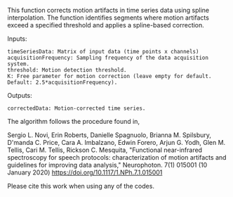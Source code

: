 This function corrects motion artifacts in time series data using spline interpolation. The function identifies segments where motion artifacts exceed a specified threshold and applies a spline-based correction.

Inputs:

	timeSeriesData: Matrix of input data (time points x channels)
	acquisitionFrequency: Sampling frequency of the data acquisition system.
	threshold: Motion detection threshold.
	K: Free parameter for motion correction (leave empty for default. Default: 2.5*acquisitionFrequency).
Outputs:

	correctedData: Motion-corrected time series.

The algorithm follows the procedure found in,

Sergio L. Novi, Erin Roberts, Danielle Spagnuolo, Brianna M. Spilsbury, D'manda C. Price, Cara A. Imbalzano, Edwin Forero, Arjun G. Yodh, Glen M. Tellis, Cari M. Tellis, Rickson C. Mesquita, "Functional near-infrared spectroscopy for speech protocols: characterization of motion artifacts and guidelines for improving data analysis," Neurophoton. 7(1) 015001 (10 January 2020) https://doi.org/10.1117/1.NPh.7.1.015001

Please cite this work when using any of the codes.
